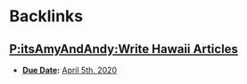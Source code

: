 
# Backlinks
## [P:itsAmyAndAndy:Write Hawaii Articles](<P:itsAmyAndAndy:Write Hawaii Articles.md>)
- **[Due Date](<Due Date.md>):** [April 5th, 2020](<April 5th, 2020.md>)

